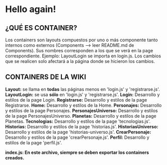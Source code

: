 # Hello again!

## ¿QUÉ ES CONTAINER?
Los containers son layouts compuestos por uno o más componente tanto internos como externos (Components --> leer README.md de Components). Sus nombres corresponden a los que se verá en la page correspondiente. Ejemplo: LayoutLogin se importa en login.js. 
Los cambios que se realicen solo afectará a la página donde se hicieron los cambios. 

## CONTAINERS DE LA WIKI

**Layout:** se llama en **todas** las páginas menos en 'login.js' y 'registrarse.js'. 
**LayoutLogin:** se usa **sólo** en 'login.js' y 'registrarse.js'. 
**Login:** Desarrollo y estilos de la page Login.
**Registrarse:** Desarrollo y estilos de la page Registrarse.
**Home:** Desarrollo y estilos de la Home.
**Personajes:** Desarrollo y estilos de la page Personajes.
**PersonajesUniverso:** Desarrollo y estilos de la page PersonajesUniverso.
**Planetas:** Desarrollo y estilos de la page Planetas.
**Tecnologias:** Desarrollo y estilos de la page 'tecnologias.js'.
**Historias:** Desarrollo y estilos de la page 'historias.js'.
**HistoriasUniverso:** Desarrollo y estilos de la page 'historias-universo.js'.
**CrearPersonaje:** Desarrollo y estilos de la page 'crearPersonaje.js'.
**Perfil:** Desarrollo y estilos de la page 'perfil.js'. 


**index.js: En este archivo, siempre se deben exportar los containers creados.** 
